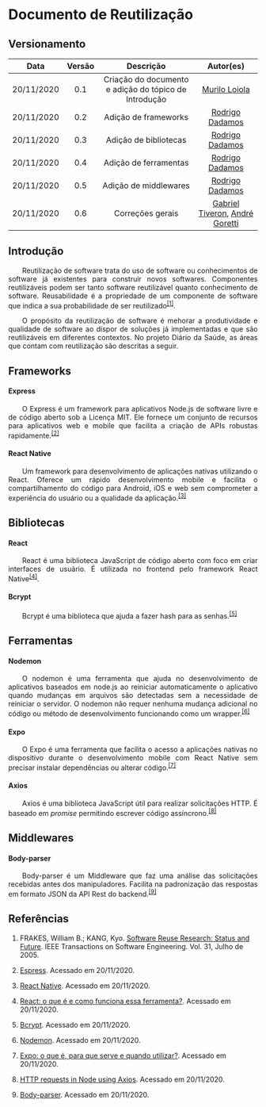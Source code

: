 # Documento de Reutilização

## Versionamento
| Data | Versão | Descrição | Autor(es) |
|:----:|:------:|:---------:|:---------:|
| 20/11/2020 | 0.1 | Criação do documento e adição do tópico de Introdução  | [Murilo Loiola](https://github.com/murilo-dan) |
| 20/11/2020 | 0.2 | Adição de frameworks  | [Rodrigo Dadamos](https://github.com/Rdadamos) |
| 20/11/2020 | 0.3 | Adição de bibliotecas  | [Rodrigo Dadamos](https://github.com/Rdadamos) |
| 20/11/2020 | 0.4 | Adição de ferramentas  | [Rodrigo Dadamos](https://github.com/Rdadamos) |
| 20/11/2020 | 0.5 | Adição de middlewares  | [Rodrigo Dadamos](https://github.com/Rdadamos) |
| 20/11/2020 | 0.6 | Correções gerais       | [Gabriel Tiveron](https://github.com/GabrielTiveron), [André Goretti](https://github.com/AGoretti) |

## Introdução

<p align="justify">&emsp;&emsp;Reutilização de software trata do uso de software ou conhecimentos de software já existentes para construir novos softwares. Componentes reutilizáveis podem ser tanto software reutilizável quanto conhecimento de software. Reusabilidade é a propriedade de um componente de software que indica a sua probabilidade de ser reutilizado<sup><a href="https://unbarqdsw.github.io/2020.1_G5_Diario_da_Saude/reutilizacao/#referencias">[1]</a></sup>.</p>

<p align="justify">&emsp;&emsp;O propósito da reutilização de software é mehorar a produtividade e qualidade de software ao dispor de soluções já implementadas e que são reutilizáveis em diferentes contextos. No projeto Diário da Saúde, as áreas que contam com reutilização são descritas a seguir.</p>

## Frameworks

#### Express

<p align="justify"> &emsp;&emsp;O Express é um framework para aplicativos Node.js de software livre e de código aberto sob a Licença MIT. Ele fornece um conjunto de recursos para aplicativos web e mobile que facilita a criação de APIs robustas rapidamente.<sup><a href="https://unbarqdsw.github.io/2020.1_G5_Diario_da_Saude/reutilizacao/#referencias">[2]</a></sup></p>


#### React Native

<p align="justify">&emsp;&emsp;Um framework para desenvolvimento de aplicações nativas utilizando o React. Oferece um rápido desenvolvimento mobile e facilita o compartilhamento do código para Android, iOS e web sem comprometer a experiência do usuário ou a qualidade da aplicação.<sup><a href="https://unbarqdsw.github.io/2020.1_G5_Diario_da_Saude/reutilizacao/#referencias">[3]</a></sup></p>


## Bibliotecas

#### React

<p align="justify">&emsp;&emsp;React é uma biblioteca JavaScript de código aberto com foco em criar interfaces de usuário. É utilizada no frontend pelo framework React Native<sup><a href="https://unbarqdsw.github.io/2020.1_G5_Diario_da_Saude/reutilizacao/#referencias">[4]</a></sup>.</p>

#### Bcrypt

<p align="justify">&emsp;&emsp;Bcrypt é uma biblioteca que ajuda a fazer hash para as senhas.<sup><a href="https://unbarqdsw.github.io/2020.1_G5_Diario_da_Saude/reutilizacao/#referencias">[5]</a></sup></p>

## Ferramentas

#### Nodemon

<p align="justify">&emsp;&emsp;O nodemon é uma ferramenta que ajuda no desenvolvimento de aplicativos baseados em node.js ao reiniciar automaticamente o aplicativo quando mudanças em arquivos são detectadas sem a necessidade de reiniciar o servidor. O nodemon não requer nenhuma mudança adicional no código ou método de desenvolvimento funcionando como um wrapper.<sup><a href="https://unbarqdsw.github.io/2020.1_G5_Diario_da_Saude/reutilizacao/#referencias">[6]</a></sup></p>

#### Expo

<p align="justify">&emsp;&emsp;O Expo é uma ferramenta que facilita o acesso a aplicações nativas no dispositivo durante o desenvolvimento mobile com React Native sem precisar instalar dependências ou alterar código.<sup><a href="https://unbarqdsw.github.io/2020.1_G5_Diario_da_Saude/reutilizacao/#referencias">[7]</a></sup></p>

#### Axios

<p align="justify">&emsp;&emsp;Axios é uma biblioteca JavaScript útil para realizar solicitações HTTP. É baseado em <i>promise</i> permitindo escrever código assíncrono.<sup><a href="https://unbarqdsw.github.io/2020.1_G5_Diario_da_Saude/reutilizacao/#referencias">[8]</a></sup></p>


## Middlewares

#### Body-parser

<p align="justify">&emsp;&emsp;Body-parser é um Middleware que faz uma análise das solicitações recebidas antes dos manipuladores. Facilita na padronização das respostas em formato JSON da API Rest do backend.<sup><a href="https://unbarqdsw.github.io/2020.1_G5_Diario_da_Saude/reutilizacao/#referencias">[9]</a></sup></p>

## Referências

1. FRAKES, William B.; KANG, Kyo. <a href="https://citeseerx.ist.psu.edu/viewdoc/download;jsessionid=F81286E552CB9153A6C3AF0C943DCB08?doi=10.1.1.75.635&rep=rep1&type=pdf"><srong>Software Reuse Research</strong>: Status and Future</a>. IEEE Transactions on Software Engineering. Vol. 31, Julho de 2005.

2. <a href="https://expressjs.com/pt-br/">Espress</a>. Acessado em 20/11/2020.

3. <a href="https://reactnative.dev/">React Native</a>. Acessado em 20/11/2020.

4. <a href="https://tableless.com.br/react-o-que-e-e-como-funciona-essa-ferramenta/">React: o que é e como funciona essa ferramenta?</a>. Acessado em 20/11/2020.

5. <a href="https://www.npmjs.com/package/bcrypt">Bcrypt</a>. Acessado em 20/11/2020.

6. <a href="https://www.npmjs.com/package/nodemon">Nodemon</a>. Acessado em 20/11/2020.

7. <a href="https://blog.rocketseat.com.br/expo-react-native/">Expo: o que é, para que serve e quando utilizar?</a>. Acessado em 20/11/2020.

8. <a href="https://flaviocopes.com/node-axios/">HTTP requests in Node using Axios</a>. Acessado em 20/11/2020.

9. <a href="https://www.npmjs.com/package/body-parser">Body-parser</a>. Acessado em 20/11/2020.
